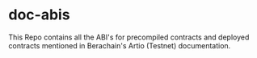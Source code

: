 # doc-abis
This Repo contains all the ABI's for precompiled contracts and deployed contracts mentioned in Berachain's Artio (Testnet) documentation.
